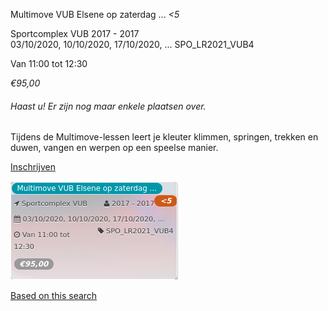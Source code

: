 Multimove VUB Elsene op zaterdag ... *<5*

Sportcomplex VUB 2017 - 2017  
03/10/2020, 10/10/2020, 17/10/2020, ... SPO\_LR2021\_VUB4  

Van 11:00 tot 12:30

*€95,00*

  

###### *Haast u! Er zijn nog maar enkele plaatsen over.*

  

Tijdens de Multimove-lessen leert je kleuter klimmen, springen, trekken en duwen, vangen en werpen op een speelse manier.

[Inschrijven](https://tickets.vgc.be/activity/subscribe/SPO_LR2021_VUB4)

![](51450.png)

[Based on this search](https://tickets.vgc.be/activity/index?&vrijeplaatsen=1&Age%5B%5D=3%2C4&entity=151&Period%5B%5D=347)